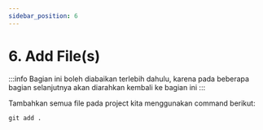 ```yaml
---
sidebar_position: 6
---
```


# 6. Add File(s)

:::info
Bagian ini boleh diabaikan terlebih dahulu, karena pada beberapa bagian selanjutnya akan diarahkan kembali ke bagian ini
:::

Tambahkan semua file pada project kita menggunakan command berikut:

```shell
git add .
```
